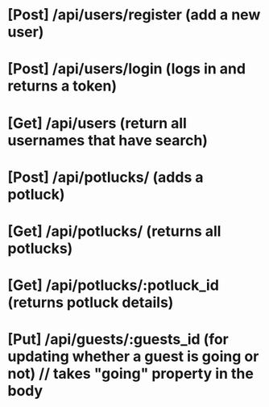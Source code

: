 # [Post] /api/users/register (add a new user)

# [Post] /api/users/login (logs in and returns a token)

# [Get] /api/users (return all usernames that have search)

# [Post] /api/potlucks/ (adds a potluck)

# [Get] /api/potlucks/ (returns all potlucks)

# [Get] /api/potlucks/:potluck_id (returns potluck details)

# [Put] /api/guests/:guests_id (for updating whether a guest is going or not) // takes "going" property in the body 

